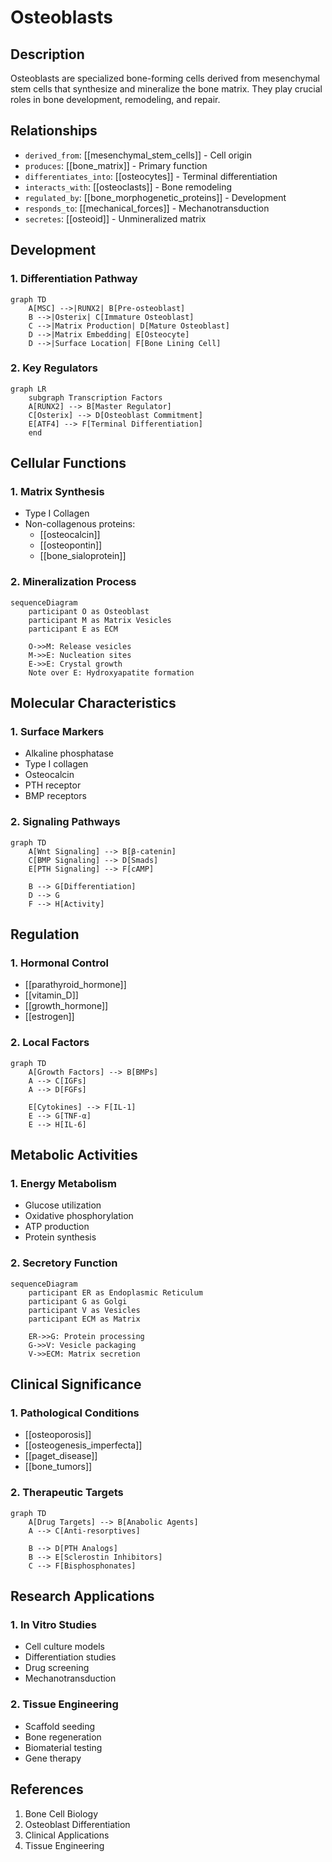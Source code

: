 # Osteoblasts

## Description
Osteoblasts are specialized bone-forming cells derived from mesenchymal stem cells that synthesize and mineralize the bone matrix. They play crucial roles in bone development, remodeling, and repair.

## Relationships
- `derived_from`: [[mesenchymal_stem_cells]] - Cell origin
- `produces`: [[bone_matrix]] - Primary function
- `differentiates_into`: [[osteocytes]] - Terminal differentiation
- `interacts_with`: [[osteoclasts]] - Bone remodeling
- `regulated_by`: [[bone_morphogenetic_proteins]] - Development
- `responds_to`: [[mechanical_forces]] - Mechanotransduction
- `secretes`: [[osteoid]] - Unmineralized matrix

## Development

### 1. Differentiation Pathway
```mermaid
graph TD
    A[MSC] -->|RUNX2| B[Pre-osteoblast]
    B -->|Osterix| C[Immature Osteoblast]
    C -->|Matrix Production| D[Mature Osteoblast]
    D -->|Matrix Embedding| E[Osteocyte]
    D -->|Surface Location| F[Bone Lining Cell]
```

### 2. Key Regulators
```mermaid
graph LR
    subgraph Transcription Factors
    A[RUNX2] --> B[Master Regulator]
    C[Osterix] --> D[Osteoblast Commitment]
    E[ATF4] --> F[Terminal Differentiation]
    end
```

## Cellular Functions

### 1. Matrix Synthesis
- Type I Collagen
- Non-collagenous proteins:
  - [[osteocalcin]]
  - [[osteopontin]]
  - [[bone_sialoprotein]]

### 2. Mineralization Process
```mermaid
sequenceDiagram
    participant O as Osteoblast
    participant M as Matrix Vesicles
    participant E as ECM
    
    O->>M: Release vesicles
    M->>E: Nucleation sites
    E->>E: Crystal growth
    Note over E: Hydroxyapatite formation
```

## Molecular Characteristics

### 1. Surface Markers
- Alkaline phosphatase
- Type I collagen
- Osteocalcin
- PTH receptor
- BMP receptors

### 2. Signaling Pathways
```mermaid
graph TD
    A[Wnt Signaling] --> B[β-catenin]
    C[BMP Signaling] --> D[Smads]
    E[PTH Signaling] --> F[cAMP]
    
    B --> G[Differentiation]
    D --> G
    F --> H[Activity]
```

## Regulation

### 1. Hormonal Control
- [[parathyroid_hormone]]
- [[vitamin_D]]
- [[growth_hormone]]
- [[estrogen]]

### 2. Local Factors
```mermaid
graph TD
    A[Growth Factors] --> B[BMPs]
    A --> C[IGFs]
    A --> D[FGFs]
    
    E[Cytokines] --> F[IL-1]
    E --> G[TNF-α]
    E --> H[IL-6]
```

## Metabolic Activities

### 1. Energy Metabolism
- Glucose utilization
- Oxidative phosphorylation
- ATP production
- Protein synthesis

### 2. Secretory Function
```mermaid
sequenceDiagram
    participant ER as Endoplasmic Reticulum
    participant G as Golgi
    participant V as Vesicles
    participant ECM as Matrix
    
    ER->>G: Protein processing
    G->>V: Vesicle packaging
    V->>ECM: Matrix secretion
```

## Clinical Significance

### 1. Pathological Conditions
- [[osteoporosis]]
- [[osteogenesis_imperfecta]]
- [[paget_disease]]
- [[bone_tumors]]

### 2. Therapeutic Targets
```mermaid
graph TD
    A[Drug Targets] --> B[Anabolic Agents]
    A --> C[Anti-resorptives]
    
    B --> D[PTH Analogs]
    B --> E[Sclerostin Inhibitors]
    C --> F[Bisphosphonates]
```

## Research Applications

### 1. In Vitro Studies
- Cell culture models
- Differentiation studies
- Drug screening
- Mechanotransduction

### 2. Tissue Engineering
- Scaffold seeding
- Bone regeneration
- Biomaterial testing
- Gene therapy

## References
1. Bone Cell Biology
2. Osteoblast Differentiation
3. Clinical Applications
4. Tissue Engineering 